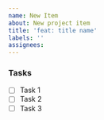 ```yaml
---
name: New Item
about: New project item
title: 'feat: title name'
labels: ''
assignees: 
---
```


### Tasks
- [ ] Task 1
- [ ] Task 2
- [ ] Task 3

<!-- 
Only use "Description" if additional context is required. 
If not, all details should be included under the appropriate Task item. 

- Add any subtasks or requirements under the Task they relate to (if needed).
- For most issues, you only need a simple list of tasks.

- Tasks should just be plain text instead of linking to another issue, unless it is an Epic.
- Epic issues may include "Sub Issues" by referencing other GitHub issues (e.g., #123)
- Epic issues should not be put in TODO.
- Assigned issues should not have sub-issues.

💡 Example of a task with subtasks/requirements:
- [ ] Implement login button
  - [ ] Sub task / requirements

📌 Clarification: 
- An "Issue" is the GitHub issue itself (the thing you are creating here). 
- "Tasks" are the checklist items within that issue.

This approach makes issue management simpler and more understandable.
-->
